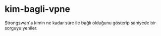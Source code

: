 # kim-bagli-vpne
Strongswan'a kimin ne kadar süre ile bağlı olduğunu gösterip saniyede bir sorguyu yeniler.
